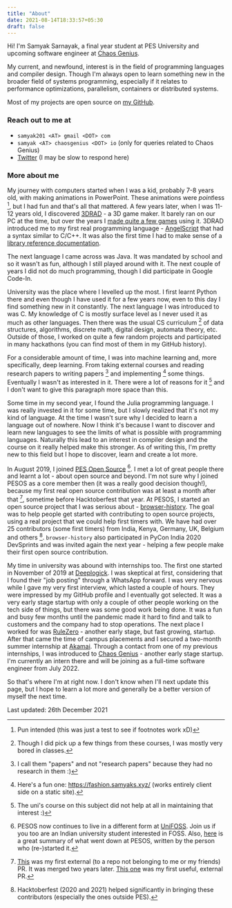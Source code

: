 ```yaml
---
title: "About"
date: 2021-08-14T18:33:57+05:30
draft: false
---
```


Hi! I'm Samyak Sarnayak, a final year student at PES University and upcoming software engineer at [Chaos Genius](https://chaosgenius.io/).

My current, and newfound, interest is in the field of programming languages and compiler design. Though I'm always open to learn something new in the broader field of systems programming, especially if it relates to performance optimizations, parallelism, containers or distributed systems.

Most of my projects are open source on [my GitHub](https://github.com/Samyak2/).

### Reach out to me at

- `samyak201 <AT> gmail <DOT> com`
- `samyak <AT> chaosgenius <DOT> io` (only for queries related to Chaos Genius)
- [Twitter](https://twitter.com/Samyak210) (I may be slow to respond here)

### More about me

My journey with computers started when I was a kid, probably 7-8 years old, with making animations in PowerPoint. These animations were *point*less [^1], but I had fun and that's all that mattered.
A few years later, when I was 11-12 years old, I discovered [3DRAD](http://web.archive.org/web/20150514120532/http://www.3drad.com/) - a 3D game maker. It barely ran on our PC at the time, but over the years I [made quite a few games](/post/my-old-games/) using it. 3DRAD introduced me to my first real programming language - [AngelScript](https://www.angelcode.com/angelscript/) that had a syntax similar to C/C++. It was also the first time I had to make sense of a [library reference documentation](http://web.archive.org/web/20150508094348/http://3drad.com/Script_reference.htm).

The next language I came across was Java. It was mandated by school and so it wasn't as fun, although I still played around with it. The next couple of years I did not do much programming, though I did participate in Google Code-In.

University was the place where I levelled up the most. I first learnt Python there and even though I have used it for a few years now, even to this day I find something new in it constantly. The next language I was introduced to was C. My knowledge of C is mostly surface level as I never used it as much as other languages. Then there was the usual CS curriculum [^2] of data structures, algorithms, discrete math, digital design, automata theory, etc. Outside of those, I worked on quite a few random projects and participated in many hackathons (you can find most of them in my GitHub history).

For a considerable amount of time, I was into machine learning and, more specifically, deep learning. From taking external courses and reading research papers to writing papers [^3] and implementing [^4] some things. Eventually I wasn't as interested in it. There were a lot of reasons for it [^5] and I don't want to give this paragraph more space than this.

Some time in my second year, I found the Julia programming language. I was really invested in it for some time, but I slowly realized that it's not my kind of language. At the time I wasn't sure why I decided to learn a language out of nowhere. Now I think it's because I want to discover and learn new languages to see the limits of what is possible with programming languages. Naturally this lead to an interest in compiler design and the course on it really helped make this stronger. As of writing this, I'm pretty new to this field but I hope to discover, learn and create a lot more.

In August 2019, I joined [PES Open Source](https://github.com/pesos/) [^6]. I met a lot of great people there and learnt a lot - about open source and beyond. I'm not sure why I joined PESOS as a core member then (it was a really good decision though!), because my first real open source contribution was at least a month after that [^7], sometime before Hacktoberfest that year. At PESOS, I started an open source project that I was serious about - [browser-history](https://github.com/browser-history/browser-history). The goal was to help people get started with contributing to open source projects, using a real project that we could help first timers with. We have had over 25 contributors (some first timers) from India, Kenya, Germany, UK, Belgium and others [^8]. `browser-history` also participated in PyCon India 2020 DevSprints and was invited again the next year - helping a few people make their first open source contribution.

My time in university was abound with internships too. The first one started in November of 2019 at [Deeplogick](https://www.deeplogick.com/). I was skeptical at first, considering that I found their "job posting" through a WhatsApp forward. I was very nervous while I gave my very first interview, which lasted a couple of hours. They were impressed by my GitHub profile and I eventually got selected. It was a very early stage startup with only a couple of other people working on the tech side of things, but there was some good work being done. It was a fun and busy few months until the pandemic made it hard to find and talk to customers and the company had to stop operations. The next place I worked for was [RuleZero](https://www.rulezero.com/) - another early stage, but fast growing, startup. After that came the time of campus placements and I secured a two-month summer internship at [Akamai](https://www.akamai.com/). Through a contact from one of my previous internships, I was introduced to [Chaos Genius](https://www.chaosgenius.io/) - another early stage startup. I'm currently an intern there and will be joining as a full-time software engineer from July 2022.

So that's where I'm at right now. I don't know when I'll next update this page, but I hope to learn a lot more and generally be a better version of myself the next time.

Last updated: 26th December 2021

[^1]: Pun intended (this was just a test to see if footnotes work xD)
[^2]: Though I did pick up a few things from these courses, I was mostly very bored in classes.
[^3]: I call them "papers" and not "research papers" because they had no research in them :)
[^4]: Here's a fun one: https://fashion.samyaks.xyz/ (works entirely client side on a static site).
[^5]: The uni's course on this subject did not help at all in maintaining that interest :)
[^6]: PESOS now continues to live in a different form at [UniFOSS](https://unifoss.github.io/). Join us if you too are an Indian university student interested in FOSS. Also, [here](https://atharvaraykar.me/education/building-a-community.html) is a great summary of what went down at PESOS, written by the person who (re-)started it.
[^7]: [This](https://github.com/adblockradio/adblockradio/pull/13) was my first external (to a repo not belonging to me or my friends) PR. It was merged two years later. [This one](https://github.com/bsoyka/mystery-egg/pull/31) was my first useful, external PR.
[^8]: Hacktoberfest (2020 and 2021) helped significantly in bringing these contributors (especially the ones outside PES).
